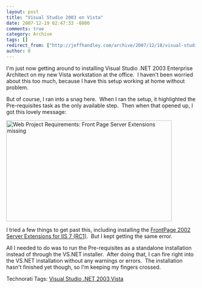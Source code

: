 ```yaml
---
layout: post
title: "Visual Studio 2003 on Vista"
date: 2007-12-19 02:47:33 -0800
comments: true
category: Archive
tags: []
redirect_from: ["http://jeffhandley.com/archive/2007/12/18/visual-studio-2003-on-vista.aspx"].aspx
author: 0
---
```

<!-- more -->
<p>I'm just now getting around to installing Visual Studio .NET 2003 Enterprise Architect on my new Vista workstation at the office.  I haven't been worried about this too much, because I have this setup working at home without problem.</p>  <p>But of course, I ran into a snag here.  When I ran the setup, it highlighted the Pre-requisites task as the only available step.  Then when that opened up, I got this lovely message:</p>  <p><img style="border-right: 0px; border-top: 0px; border-left: 0px; border-bottom: 0px" height="268" alt="Web Project Requirements: Front Page Server Extensions missing" src="http://blog.jeffhandley.com/Images/PostImages/VisualStudio2003onVista_10841/xxl16BD.tmp.jpg" width="440" border="0" /> </p>  <p>I tried a few things to get past this, including installing the <a href="http://www.iis.net/downloads/default.aspx?tabid=34&amp;g=6&amp;i=1577" target="_blank">FrontPage 2002 Server Extensions for IIS 7 (RC1)</a>.  But I kept getting the same error.</p>  <p>All I needed to do was to run the Pre-requisites as a standalone installation instead of through the VS.NET installer.  After doing that, I can fire right into the VS.NET installation without any warnings or errors.  The installation hasn't finished yet though, so I'm keeping my fingers crossed.</p>  <div class="wlWriterSmartContent" id="scid:0767317B-992E-4b12-91E0-4F059A8CECA8:61ac27e6-f758-4796-ba0b-d1e92f5bd96c" style="padding-right: 0px; display: inline; padding-left: 0px; padding-bottom: 0px; margin: 0px; padding-top: 0px">Technorati Tags: <a href="http://technorati.com/tags/Visual%20Studio%20.NET%202003" rel="tag">Visual Studio .NET 2003</a>,<a href="http://technorati.com/tags/Vista" rel="tag">Vista</a></div>

